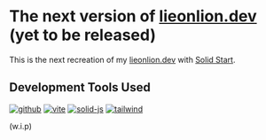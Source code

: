 # The next version of [lieonlion.dev](https://lieonlion.dev) (yet to be released)

This is the next recreation of my [lieonlion.dev](https://lieonlion.dev) with [Solid Start](https://start.solidjs.com/).

## Development Tools Used

[![github](https://cdn.jsdelivr.net/npm/@intergrav/devins-badges@3/assets/compact-minimal/available/github_vector.svg)](https://github.com/)
[![vite](https://lieonstudios.github.io/assets/v1/badge/compact-minimal/svg/vite.svg)](https://vite.dev/)
[![solid-js](https://lieonstudios.github.io/assets/v1/badge/compact-minimal/svg/solidjs.svg)](https://solidjs.com/)
[![tailwind](https://lieonstudios.github.io/assets/v1/badge/compact-minimal/svg/tailwind.svg)](https://tailwindcss.com/)

(w.i.p)
